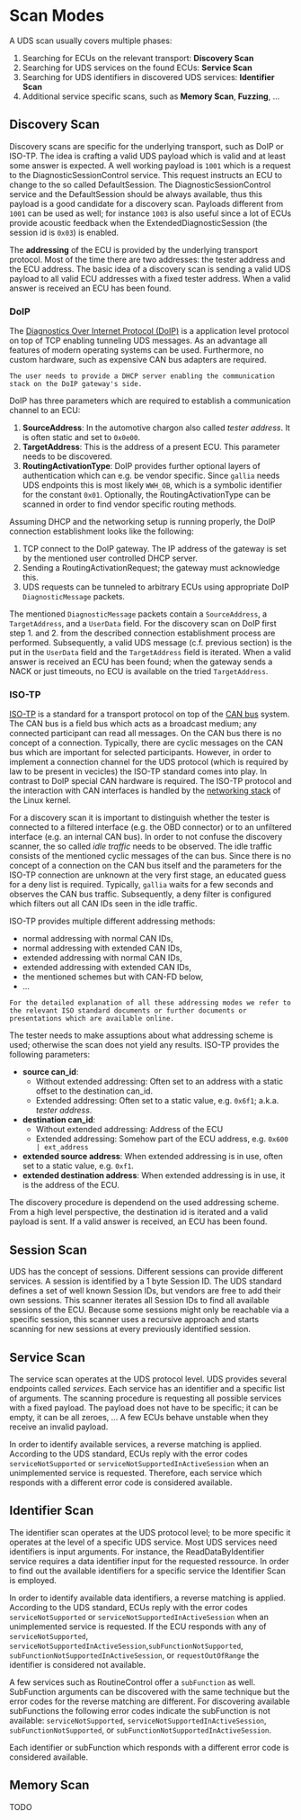 <!--
SPDX-FileCopyrightText: AISEC Pentesting Team

SPDX-License-Identifier: CC0-1.0
-->

# Scan Modes

A UDS scan usually covers multiple phases:

1. Searching for ECUs on the relevant transport: **Discovery Scan**
2. Searching for UDS services on the found ECUs: **Service Scan**
3. Searching for UDS identifiers in discovered UDS services: **Identifier Scan**
4. Additional service specific scans, such as **Memory Scan**, **Fuzzing**, …

## Discovery Scan

Discovery scans are specific for the underlying transport, such as DoIP or ISO-TP.
The idea is crafting a valid UDS payload which is valid and at least some answer is expected.
A well working payload is `1001` which is a request to the DiagnosticSessionControl service.
This request instructs an ECU to change to the so called DefaultSession.
The DiagnosticSessionControl service and the DefaultSession should be always available, thus this payload is a good candidate for a discovery scan.
Payloads different from `1001` can be used as well; for instance `1003` is also useful since a lot of ECUs provide acoustic feedback when the ExtendedDiagnosticSession (the session id is `0x03`) is enabled.

The **addressing** of the ECU is provided by the underlying transport protocol.
Most of the time there are two addresses: the tester address and the ECU address.
The basic idea of a discovery scan is sending a valid UDS payload to all valid ECU addresses with a fixed tester address.
When a valid answer is received an ECU has been found.

### DoIP

The [Diagnostics Over Internet Protocol (DoIP)](https://www.iso.org/standard/74785.html) is a application level protocol on top of TCP enabling tunneling UDS messages.
As an advantage all features of modern operating systems can be used.
Furthermore, no custom hardware, such as expensive CAN bus adapters are required.

```{note}
The user needs to provide a DHCP server enabling the communication stack on the DoIP gateway's side.
```

DoIP has three parameters which are required to establish a communication channel to an ECU:

1. **SourceAddress**: In the automotive chargon also called *tester address*. It is often static and set to `0x0e00`.
2. **TargetAddress**: This is the address of a present ECU. This parameter needs to be discovered.
3. **RoutingActivationType**: DoIP provides further optional layers of authentication which can e.g. be vendor specific. Since `gallia` needs UDS endpoints this is most likely `WWH_OB`, which is a symbolic identifier for the constant `0x01`. Optionally, the RoutingActivationType can be scanned in order to find vendor specific routing methods.

Assuming DHCP and the networking setup is running properly, the DoIP connection establishment looks like the following:

1. TCP connect to the DoIP gateway. The IP address of the gateway is set by the mentioned user controlled DHCP server.
2. Sending a RoutingActivationRequest; the gateway must acknowledge this.
3. UDS requests can be tunneled to arbitrary ECUs using appropriate DoIP `DiagnosticMessage` packets.

The mentioned `DiagnosticMessage` packets contain a `SourceAddress`, a `TargetAddress`, and a `UserData` field.
For the discovery scan on DoIP first step 1. and 2. from the described connection establishment process are performed.
Subsequently, a valid UDS message (c.f. previous section) is the put in the `UserData` field and the  `TargetAddress` field is iterated.
When a valid answer is received an ECU has been found; when the gateway sends a NACK or just timeouts, no ECU is available on the tried `TargetAddress`.

### ISO-TP

[ISO-TP](https://www.iso.org/standard/66574.html) is a standard for a transport protocol on top of the [CAN bus](https://www.iso.org/standard/63648.html) system.
The CAN bus is a field bus which acts as a broadcast medium; any connected participant can read all messages.
On the CAN bus there is no concept of a connection.
Typically, there are cyclic messages on the CAN bus which are important for selected participants.
However, in order to implement a connection channel for the UDS protocol (which is required by law to be present in vecicles) the ISO-TP standard comes into play.
In contrast to DoIP special CAN hardware is required.
The ISO-TP protocol and the interaction with CAN interfaces is handled by the [networking stack](https://www.kernel.org/doc/html/latest/networking/can.html) of the Linux kernel.

For a discovery scan it is important to distinguish whether the tester is connected to a filtered interface (e.g. the OBD connector) or to an unfiltered interface (e.g. an internal CAN bus).
In order to not confuse the discovery scanner, the so called *idle traffic* needs to be observed.
The idle traffic consists of the mentioned cyclic messages of the can bus.
Since there is no concept of a connection on the CAN bus itself and the parameters for the ISO-TP connection are unknown at the very first stage, an educated guess for a deny list is required.
Typically, `gallia` waits for a few seconds and observes the CAN bus traffic.
Subsequently, a deny filter is configured which filters out all CAN IDs seen in the idle traffic.

ISO-TP provides multiple different addressing methods:
* normal addressing with normal CAN IDs,
* normal addressing with extended CAN IDs,
* extended addressing with normal CAN IDs,
* extended addressing with extended CAN IDs,
* the mentioned schemes but with CAN-FD below,
* …

```{note}
For the detailed explanation of all these addressing modes we refer to the relevant ISO standard documents or further documents or presentations which are available online.
```

The tester needs to make assuptions about what addressing scheme is used; otherwise the scan does not yield any results.
ISO-TP provides the following parameters:

* **source can_id**:
    * Without extended addressing: Often set to an address with a static offset to the destination can_id.
    * Extended addressing: Often set to a static value, e.g. `0x6f1`; a.k.a. *tester address*.
* **destination can_id**: 
    * Without extended addressing: Address of the ECU
    * Extended addressing: Somehow part of the ECU address, e.g. `0x600 | ext_address`
* **extended source address**: When extended addressing is in use, often set to a static value, e.g. `0xf1`.
* **extended destination address**: When extended addressing is in use, it is the address of the ECU.

The discovery procedure is dependend on the used addressing scheme.
From a high level perspective, the destination id is iterated and a valid payload is sent.
If a valid answer is received, an ECU has been found.

## Session Scan

UDS has the concept of sessions.
Different sessions can provide different services.
A session is identified by a 1 byte Session ID.
The UDS standard defines a set of well known Session IDs, but vendors are free to add their own sessions.
This scanner iterates all Session IDs to find all available sessions of the ECU.
Because some sessions might only be reachable via a specific session, 
this scanner uses a recursive approach and starts scanning for new sessions at every previously identified session. 

## Service Scan

The service scan operates at the UDS protocol level.
UDS provides several endpoints called *services*.
Each service has an identifier and a specific list of arguments.
The scanning procedure is requesting all possible services with a fixed payload.
The payload does not have to be specific; it can be empty, it can be all zeroes, …
A few ECUs behave unstable when they receive an invalid payload.

In order to identify available services, a reverse matching is applied.
According to the UDS standard, ECUs reply with the error codes `serviceNotSupported` or `serviceNotSupportedInActiveSession` when an unimplemented service is requested.
Therefore, each service which responds with a different error code is considered available.

## Identifier Scan

The identifier scan operates at the UDS protocol level; to be more specific it operates at the level of a specific UDS service.
Most UDS services need identifiers is input arguments.
For instance, the ReadDataByIdentifier service requires a data identifier input for the requested ressource.
In order to find out the available identifiers for a specific service the Identifier Scan is employed.

In order to identify available data identifiers, a reverse matching is applied.
According to the UDS standard, ECUs reply with the error codes `serviceNotSupported` or `serviceNotSupportedInActiveSession` when an unimplemented service is requested.
If the ECU responds with any of `serviceNotSupported`, `serviceNotSupportedInActiveSession`,`subFunctionNotSupported`, `subFunctionNotSupportedInActiveSession`, or `requestOutOfRange` the identifier is considered not available.

A few services such as RoutineControl offer a `subFunction` as well.
SubFunction arguments can be discovered with the same technique but the error codes for the reverse matching are different.
For discovering available subFunctions the following error codes indicate the subFunction is not available: `serviceNotSupported`, `serviceNotSupportedInActiveSession`, `subFunctionNotSupported`, or `subFunctionNotSupportedInActiveSession`.

Each identifier or subFunction which responds with a different error code is considered available.

## Memory Scan

TODO
